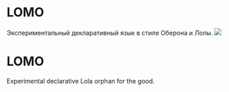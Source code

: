 # LOMO
Экспериментальный декларативный язык в стиле Оберона и Лолы.
![](http://i.imgur.com/BpfimN1.png)
# LOMO
Experimental declarative Lola orphan for the good.
